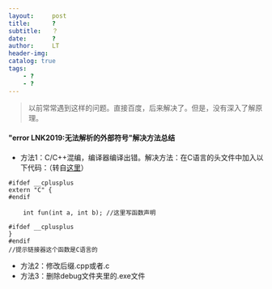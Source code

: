 ```yaml
---
layout:     post
title:      ?
subtitle:   ？
date:       ?
author:     LT
header-img: 
catalog: true
tags:
    - ?
    - ?
---
```




>以前常常遇到这样的问题。直接百度，后来解决了。但是，没有深入了解原理。
#### "error LNK2019:无法解析的外部符号"解决方法总结
- 方法1：C/C++混编，编译器编译出错。解决方法：在C语言的头文件中加入以下代码：（转自[这里](https://www.cnblogs.com/hiloves/p/4678848.html)）
```
#ifdef __cplusplus
extern "C" {
#endif

	int fun(int a, int b); //这里写函数声明

#ifdef __cplusplus
}
#endif
//提示链接器这个函数是C语言的
```
- 方法2：修改后缀.cpp或者.c
- 方法3：删除debug文件夹里的.exe文件





